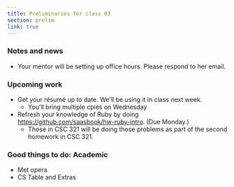 ```yaml
---
title: Preliminaries for class 03
section: prelim
link: true
---
```

### Notes and news

* Your mentor will be setting up office hours.  Please respond to
  her email.

### Upcoming work

* Get your résumé up to date.  We'll be using it in class next week.
    * You'll bring multiple cpies on Wednesday
* Refresh your knowledge of Ruby by doing <https://github.com/saasbook/hw-ruby-intro>.  (Due Monday.)
    * Those in CSC 321 will be doing those problems as part of the second
      homework in CSC 321.

### Good things to do: Academic

* Met opera
* CS Table and Extras

